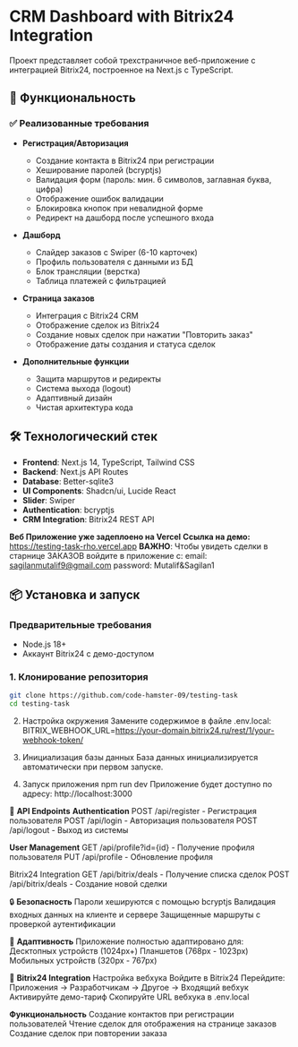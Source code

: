 # CRM Dashboard with Bitrix24 Integration

Проект представляет собой трехстраничное веб-приложение с интеграцией Bitrix24, построенное на Next.js с TypeScript.

## 🚀 Функциональность

### ✅ Реализованные требования
- **Регистрация/Авторизация**
  - Создание контакта в Bitrix24 при регистрации
  - Хеширование паролей (bcryptjs)
  - Валидация форм (пароль: мин. 6 символов, заглавная буква, цифра)
  - Отображение ошибок валидации
  - Блокировка кнопок при невалидной форме
  - Редирект на дашборд после успешного входа

- **Дашборд**
  - Слайдер заказов с Swiper (6-10 карточек)
  - Профиль пользователя с данными из БД
  - Блок трансляции (верстка)
  - Таблица платежей с фильтрацией

- **Страница заказов**
  - Интеграция с Bitrix24 CRM
  - Отображение сделок из Bitrix24
  - Создание новых сделок при нажатии "Повторить заказ"
  - Отображение даты создания и статуса сделок

- **Дополнительные функции**
  - Защита маршрутов и редиректы
  - Система выхода (logout)
  - Адаптивный дизайн
  - Чистая архитектура кода

## 🛠 Технологический стек

- **Frontend**: Next.js 14, TypeScript, Tailwind CSS
- **Backend**: Next.js API Routes
- **Database**: Better-sqlite3
- **UI Components**: Shadcn/ui, Lucide React
- **Slider**: Swiper
- **Authentication**: bcryptjs
- **CRM Integration**: Bitrix24 REST API

**Веб Приложение уже задеплоено на Vercel**
**Ссылка на демо:** https://testing-task-rho.vercel.app
**ВАЖНО**: Чтобы увидеть сделки в старнице ЗАКАЗОВ войдите в приложение с:
            email: sagilanmutalif9@gmail.com
            password: Mutalif&Sagilan1

## 📦 **Установка и запуск**

### Предварительные требования
- Node.js 18+ 
- Аккаунт Bitrix24 с демо-доступом

### 1. Клонирование репозитория
```bash
git clone https://github.com/code-hamster-09/testing-task
cd testing-task
```
2. Настройка окружения
Замените содержимое в файле .env.local:
BITRIX_WEBHOOK_URL=https://your-domain.bitrix24.ru/rest/1/your-webhook-token/

4. Инициализация базы данных
База данных инициализируется автоматически при первом запуске.

5. Запуск приложения
npm run dev
Приложение будет доступно по адресу: http://localhost:3000


🔌 **API Endpoints**
**Authentication**
POST /api/register - Регистрация пользователя
POST /api/login - Авторизация пользователя
POST /api/logout - Выход из системы

**User Management**
GET /api/profile?id={id} - Получение профиля пользователя
PUT /api/profile - Обновление профиля

Bitrix24 Integration
GET /api/bitrix/deals - Получение списка сделок
POST /api/bitrix/deals - Создание новой сделки

🔒 **Безопасность**
Пароли хешируются с помощью bcryptjs
Валидация входных данных на клиенте и сервере
Защищенные маршруты с проверкой аутентификации

📱 **Адаптивность**
Приложение полностью адаптировано для:
Десктопных устройств (1024px+)
Планшетов (768px - 1023px)
Мобильных устройств (320px - 767px)

🔄 **Bitrix24 Integration**
Настройка вебхука
Войдите в Bitrix24
Перейдите: Приложения → Разработчикам → Другое → Входящий вебхук
Активируйте демо-тариф
Скопируйте URL вебхука в .env.local

**Функциональность**
Создание контактов при регистрации пользователей
Чтение сделок для отображения на странице заказов
Создание сделок при повторении заказа
